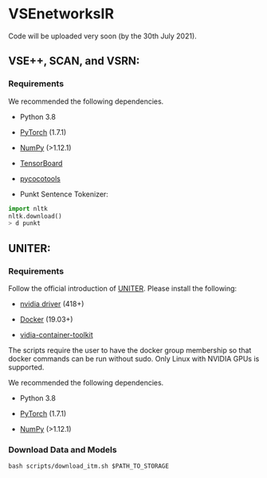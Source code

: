 # VSEnetworksIR
Code will be uploaded very soon (by the 30th July 2021).

## VSE++, SCAN, and VSRN:

### Requirements
We recommended the following dependencies.

* Python 3.8

* [PyTorch](https://pytorch.org/) (1.7.1)

* [NumPy](https://numpy.org/) (>1.12.1)

* [TensorBoard](https://github.com/TeamHG-Memex/tensorboard_logger) 

* [pycocotools](https://github.com/cocodataset/cocoapi) 

* Punkt Sentence Tokenizer:

``` python
import nltk
nltk.download()
> d punkt
``` 

## UNITER:
### Requirements

Follow the official introduction of [UNITER](https://github.com/ChenRocks/UNITER). Please install the following:

* [nvidia driver](https://docs.nvidia.com/cuda/cuda-installation-guide-linux/index.html#package-manager-installation) (418+)

* [Docker](https://docs.docker.com/engine/install/ubuntu/) (19.03+)

* [vidia-container-toolkit](https://github.com/NVIDIA/nvidia-docker#quickstart)

The scripts require the user to have the docker group membership so that docker commands can be run without sudo. Only Linux with NVIDIA GPUs is supported.

We recommended the following dependencies.

* Python 3.8

* [PyTorch](https://pytorch.org/) (1.7.1)

* [NumPy](https://numpy.org/) (>1.12.1)

### Download Data and Models
``` 
bash scripts/download_itm.sh $PATH_TO_STORAGE
``` 
